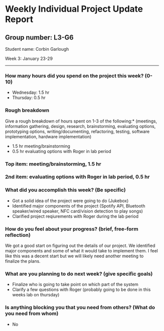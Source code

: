 # Weekly Individual Project Update Report
## Group number: L3-G6
Student name: Corbin Garlough  

Week 3: January 23-29  
___
### How many hours did you spend on the project this week? (0-10)  

- Wednesday: 1.5 hr  
- Thursday: 0.5 hr 

### Rough breakdown  
Give a rough breakdown of hours spent on 1-3 of the following:* (meetings, 
information gathering, design, research, brainstorming, evaluating options, 
prototyping options, writing/documenting, refactoring, testing, software 
implementation, hardware implementation)  

- 1.5 hr meeting/brainstorming  
- 0.5 hr evaluating options with Roger in lab period

### Top item: meeting/brainstorming, 1.5 hr
### 2nd item: evaluating options with Roger in lab period, 0.5 hr

### What did you accomplish this week? (Be specific)  
- Got a solid idea of the project were going to do (Jukebox)  
- Identified major components of the project (Spotify API, Bluetooth speaker/wired speaker, NFC card/vision detection to play songs)  
- Clarified project reqiurements with Roger during the lab period


### How do you feel about your progress? (brief, free-form reflection)  

We got a good start on figuring out the details of our project. We identified 
major components and some of what it would take to implement them. I feel like 
this was a decent start but we will likely need another meeting to finalize the plans.  

### What are you planning to do next week? (give specific goals)  
- Finalize who is going to take point on which part of the system  
- Clarify a few questions with Roger (probably going to be done in this weeks lab on thursday)  


### Is anything blocking you that you need from others? (What do you need from whom)  
- No
